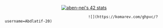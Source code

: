 <p align="center";><a href="https://github.com/oakoudad/badge42"><img src="https://badge.mediaplus.ma/binary/aben-nei" alt="aben-nei's 42 stats" /></a></p>

                                         ![](https://komarev.com/ghpvc/?username=Abdlatif-20)
